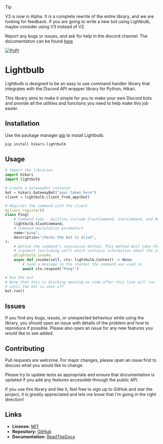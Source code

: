 > [!TIP]
> V3 is now in Alpha. It is a complete rewrite of the entire library, and we are looking for feedback. If you are
> going to write a new bot using Lightbulb, maybe consider using V3 instead of V2.
> 
> Report any bugs or issues, and ask for help in the discord channel.
> The documentation can be found [here](https://hikari-lightbulb.readthedocs.io/en/v3/)

[![PyPI](https://img.shields.io/pypi/v/hikari-lightbulb)](https://pypi.org/project/hikari-lightbulb)

# Lightbulb
Lightbulb is designed to be an easy to use command handler library that integrates with the
Discord API wrapper library for Python, Hikari.

This library aims to make it simple for you to make your own Discord bots and provide
all the utilities and functions you need to help make this job easier.

## Installation
Use the package manager [pip](https://pip.pypa.io/en/stable/) to install Lightbulb.

```bash
pip install hikari-lightbulb
```

## Usage
```python
# Import the libraries
import hikari
import lightbulb

# Create a GatewayBot instance
bot = hikari.GatewayBot("your_token_here")
client = lightbulb.client_from_app(bot)

# Register the command with the client
@client.register()
class Ping(
    # Command type - builtins include SlashCommand, UserCommand, and MessageCommand
    lightbulb.SlashCommand,
    # Command declaration parameters
    name="ping",
    description="checks the bot is alive",
):
    # Define the command's invocation method. This method must take the context as the first
    # argument (excluding self) which contains information about the command invocation.
    @lightbulb.invoke
    async def invoke(self, ctx: lightbulb.Context) -> None:
        # Send a message to the channel the command was used in
        await ctx.respond("Pong!")

# Run the bot
# Note that this is blocking meaning no code after this line will run
# until the bot is shut off
bot.run()
```

## Issues
If you find any bugs, issues, or unexpected behaviour while using the library,
you should open an issue with details of the problem and how to reproduce if possible.
Please also open an issue for any new features you would like to see added.

## Contributing
Pull requests are welcome. For major changes, please open an issue first to discuss what you would like to change.

Please try to update tests as appropriate and ensure that documentation is updated if
you add any features accessible through the public API.

If you use this library and like it, feel free to sign up to GitHub and star the project,
it is greatly appreciated and lets me know that I'm going in the right direction!

## Links
- **License:** [MIT](https://choosealicense.com/licenses/mit/)
- **Repository:** [GitHub](https://github.com/tandemdude/hikari-lightbulb)
- **Documentation:** [ReadTheDocs](https://hikari-lightbulb.readthedocs.io/en/latest/)
